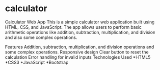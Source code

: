 # calculator
Calculator Web App
This is a simple calculator web application built using HTML, CSS, and JavaScript. The app allows users to perform basic arithmetic operations like addition, subtraction, multiplication, and division and also some complex operations.

Features
Addition, subtraction, multiplication, and division operations and some complex operations.
Responsive design
Clear button to reset the calculation
Error handling for invalid inputs
Technologies Used
*HTML5
*CSS3
*JavaScript
*Bootstrap

